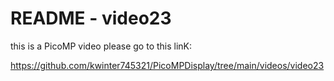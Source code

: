 # README - video23


this is a PicoMP video please go to this linK:

https://github.com/kwinter745321/PicoMPDisplay/tree/main/videos/video23

